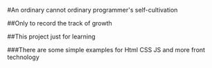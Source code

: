 #An ordinary cannot ordinary programmer's self-cultivation

##Only to record the track of growth

##This project just for learning

###There are some simple examples for Html CSS JS and more front technology 
